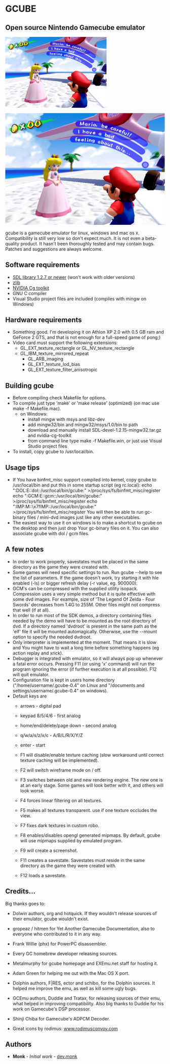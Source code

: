 GCUBE
=====

Open source Nintendo Gamecube emulator
-----------------------------

<img src="/screenshots/sms-02.jpg?raw=true" width="320">

![Super Mario Sunshine](/screenshots/sms-02.jpg?raw=true "Super Mario Sunshine")

gcube is a gamecube emulator for linux, windows and mac os x.
Compatibility is still very low so don't expect much. It is not even a beta-quality product.
It hasn't been thoroughly tested and may contain bugs. Patches and suggestions are always welcome.

Software requirements
----------------------
* [SDL library 1.2.7 or newer](www.libsdl.org) (won't work with older versions)
* [zlib](www.zlib.org)
* [NVIDIA Cg toolkit](www.developer.nvidia.com/cg-toolkit)
* GNU C compiler
* Visual Studio project files are included (compiles with mingw on Windows)


Hardware requirements
----------------------
* Something good. I'm developing it on Athlon XP 2.0 with 0.5 GB ram and
  GeForce 2 GTS, and that is not enough for a full-speed game of pong;)
* Video card must support the following extensions:
  - GL_EXT_texture_rectangle or GL_NV_texture_rectangle
  - GL_IBM_texture_mirrored_repeat
	- GL_ARB_imaging
	- GL_EXT_texture_lod_bias
	- GL_EXT_texture_filter_anisotropic


Building gcube
---------------
* Before compiling check Makefile for options.
* To compile just type 'make' or 'make release' (optimized) (on mac use make -f Makefile.mac).
  - on Windows:
    -  install mingw with msys and libz-dev
    -  add mingw32/bin and mingw32/msys/1.0/bin to path
    -  download and manually install SDL-devel-1.2.15-mingw32.tar.gz and nvidia-cg-toolkit
    -  from command line type make -f Makefile.win, or just use Visual Studio project files
* To install, copy gcube to /usr/local/bin.


Usage tips
-----------
* If You have binfmt_misc support compiled into kernel,
  copy gcube to /usr/local/bin and put this in some
  startup script (eg rc.local):
    echo ":DOL:E::dol::/usr/local/bin/gcube:" >/proc/sys/fs/binfmt_misc/register
    echo ":GCM:E::gcm::/usr/local/bin/gcube:" >/proc/sys/fs/binfmt_misc/register
    echo ":IMP:M::\x7fIMP::/usr/local/bin/gcube:" >/proc/sys/fs/binfmt_misc/register
  You will then be able to run gc-binary files / mini-dvd images
  just like any other executables.
* The easiest way to use it on windows is to make a shortcut to gcube
  on the desktop and then just drop Your gc-binary files on it. You can
  also associate gcube with dol / gcm files.


A few notes
----------------------------------------
* In order to work properly, savestates must be placed in the same directory
  as the game they were created with.
* Some games will need specific settings to run. Run gcube --help to
  see the list of parameters. If the game doesn't work, try starting it
  with hle enabled (-ls) or bigger refresh delay (-r value, eg. 900000).
* GCM's can be compressed with the supplied utility isopack. Compression
  uses a very simple method but it is quite effective with some dvd images.
  For example, size of 'The Legend Of Zelda - Four Swords' decreases from
  1.4G to 255M. Other files might not compress that well (if at all).
* In order to run most of the SDK demos, a directory containing files needed
  by the demo will have to be mounted as the root directory of dvd.
  If a directory named 'dvdroot' is present in the same path as the 'elf' file
  it will be mounted automagically. Otherwise, use the --mount option to
  specify the needed dvdroot.
* Only interpreter is implemented at the moment. That means it is slow
  and You might have to wait a long time before something happens
  (eg action replay and xrick).
* Debugger is integrated with emulator, so it will always pop up
  whenever a fatal error occurs. Pressing F11 (or using 'x' command)
  will run the program ignoring the error (if further execution is
  at all possible). F12 will quit emulator.
* Configuration file is kept in users home directory
  ("/home/username/.gcube-0.4" on Linux and
	 "/documents and settings/username/.gcube-0.4" on windows).
* Default keys are
  - arrows                      - digital pad
  - keypad 8/5/4/6              - first analog
  - home/end/delete/page down   - second analog
  - q/w/a/s/z/x/c               - A/B/L/R/X/Y/Z
  - enter                       - start

  - F1 will disable/enable texture caching (slow workaround until correct texture
     caching will be implemented).
  - F2 will switch wireframe mode on / off.
  - F3 switches between old and new rendering engine. The new one is at an early
     stage. Some games will look better with it, and others will look worse.
  - F4 forces linear filtering on all textures.
  - F5 makes all textures transparent. use if one texture occludes the view.
  - F7 fixes dark textures in custom robo.
  - F8 enables/disables opengl generated mipmaps. By default, gcube will use
     mipmaps supplied by emulated program.
  - F9 will create a screenshot.
  - F11 creates a savestate. Savestates must reside in the same directory
     as the game they were created with.
  - F12 loads a savestate.


Credits...
----------
Big thanks goes to:
* Dolwin authors, org and hotquick. If they wouldn't release
  sources of their emulator, gcube wouldn't exist.
* gropeaz / hitmen for Yet Another Gamecube Documentation,
  also to everyone who contributed to it in any way.
* Frank Willie (phx) for PowerPC disassembler.
* Every GC homebrew developer releasing sources.
* Metalmurphy for gcube homepage and EXEmu.net staff for hosting it.
* Adam Green for helping me out with the Mac OS X port.
* Dolphin authors, F|RES, ector and schibo, for the Dolphin sources. It helped
  me improve the emu, as well as kill some ugly bugs.
* GCEmu authors, Duddie and Tratax, for releasing sources of their emu, what
  helped in improving compatibility. Also big thanks to Duddie for his work
	on Gamecube's DSP processor.
* Shinji Chiba for Gamecube's ADPCM Decoder.

* Great icons by rodimus:
  www.rodimusconvoy.com

Authors
-------

* **Monk** - *Initial work* - [dev.monk](https://gitlab.com/dev.monk/gcube)
